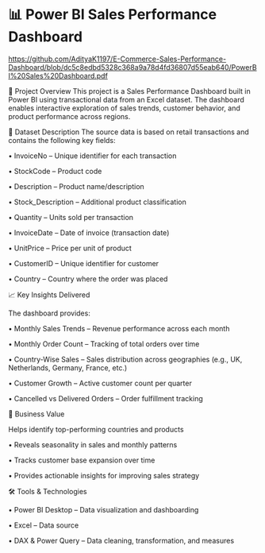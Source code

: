# 📊 Power BI Sales Performance Dashboard

https://github.com/AdityaK1197/E-Commerce-Sales-Performance-Dashboard/blob/dc5c8edbd5328c368a9a78d4fd36807d55eab640/PowerBI%20Sales%20Dashboard.pdf

📌 Project Overview
This project is a Sales Performance Dashboard built in Power BI using transactional data from an Excel dataset.
The dashboard enables interactive exploration of sales trends, customer behavior, and product performance across regions.

📂 Dataset Description
The source data is based on retail transactions and contains the following key fields:

• InvoiceNo – Unique identifier for each transaction

• StockCode – Product code

• Description – Product name/description

• Stock_Description – Additional product classification

• Quantity – Units sold per transaction

• InvoiceDate – Date of invoice (transaction date)

• UnitPrice – Price per unit of product

• CustomerID – Unique identifier for customer

• Country – Country where the order was placed


📈 Key Insights Delivered

The dashboard provides:

• Monthly Sales Trends – Revenue performance across each month

• Monthly Order Count – Tracking of total orders over time

• Country-Wise Sales – Sales distribution across geographies (e.g., UK, Netherlands, Germany, France, etc.)

• Customer Growth – Active customer count per quarter

• Cancelled vs Delivered Orders – Order fulfillment tracking

🎯 Business Value

Helps identify top-performing countries and products

• Reveals seasonality in sales and monthly patterns

• Tracks customer base expansion over time

• Provides actionable insights for improving sales strategy

🛠️ Tools & Technologies

• Power BI Desktop – Data visualization and dashboarding

• Excel – Data source

• DAX & Power Query – Data cleaning, transformation, and measures
